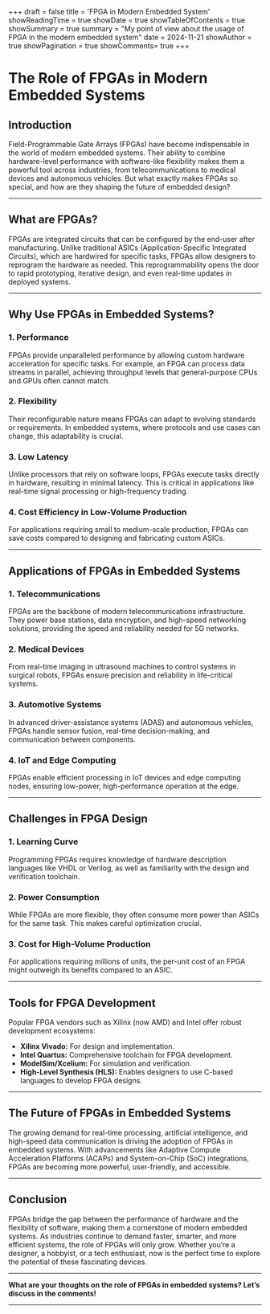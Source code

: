 +++
draft = false
title = 'FPGA in Modern Embedded System'
showReadingTime = true
showDate = true
showTableOfContents = true
showSummary = true
summary = "My point of view about the usage of FPGA in the modern embedded system"
date = 2024-11-21
showAuthor = true
showPagination = true
showComments= true
+++

# The Role of FPGAs in Modern Embedded Systems

## Introduction
Field-Programmable Gate Arrays (FPGAs) have become indispensable in the world of modern embedded systems. Their ability to combine hardware-level performance with software-like flexibility makes them a powerful tool across industries, from telecommunications to medical devices and autonomous vehicles. But what exactly makes FPGAs so special, and how are they shaping the future of embedded design?

---

## What are FPGAs?
FPGAs are integrated circuits that can be configured by the end-user after manufacturing. Unlike traditional ASICs (Application-Specific Integrated Circuits), which are hardwired for specific tasks, FPGAs allow designers to reprogram the hardware as needed. This reprogrammability opens the door to rapid prototyping, iterative design, and even real-time updates in deployed systems.

---

## Why Use FPGAs in Embedded Systems?

### 1. **Performance**
FPGAs provide unparalleled performance by allowing custom hardware acceleration for specific tasks. For example, an FPGA can process data streams in parallel, achieving throughput levels that general-purpose CPUs and GPUs often cannot match.

### 2. **Flexibility**
Their reconfigurable nature means FPGAs can adapt to evolving standards or requirements. In embedded systems, where protocols and use cases can change, this adaptability is crucial.

### 3. **Low Latency**
Unlike processors that rely on software loops, FPGAs execute tasks directly in hardware, resulting in minimal latency. This is critical in applications like real-time signal processing or high-frequency trading.

### 4. **Cost Efficiency in Low-Volume Production**
For applications requiring small to medium-scale production, FPGAs can save costs compared to designing and fabricating custom ASICs.

---

## Applications of FPGAs in Embedded Systems

### **1. Telecommunications**
FPGAs are the backbone of modern telecommunications infrastructure. They power base stations, data encryption, and high-speed networking solutions, providing the speed and reliability needed for 5G networks.

### **2. Medical Devices**
From real-time imaging in ultrasound machines to control systems in surgical robots, FPGAs ensure precision and reliability in life-critical systems.

### **3. Automotive Systems**
In advanced driver-assistance systems (ADAS) and autonomous vehicles, FPGAs handle sensor fusion, real-time decision-making, and communication between components.

### **4. IoT and Edge Computing**
FPGAs enable efficient processing in IoT devices and edge computing nodes, ensuring low-power, high-performance operation at the edge.

---

## Challenges in FPGA Design

### 1. **Learning Curve**
Programming FPGAs requires knowledge of hardware description languages like VHDL or Verilog, as well as familiarity with the design and verification toolchain.

### 2. **Power Consumption**
While FPGAs are more flexible, they often consume more power than ASICs for the same task. This makes careful optimization crucial.

### 3. **Cost for High-Volume Production**
For applications requiring millions of units, the per-unit cost of an FPGA might outweigh its benefits compared to an ASIC.

---

## Tools for FPGA Development

Popular FPGA vendors such as Xilinx (now AMD) and Intel offer robust development ecosystems:

- **Xilinx Vivado:** For design and implementation.
- **Intel Quartus:** Comprehensive toolchain for FPGA development.
- **ModelSim/Xcelium:** For simulation and verification.
- **High-Level Synthesis (HLS):** Enables designers to use C-based languages to develop FPGA designs.

---

## The Future of FPGAs in Embedded Systems
The growing demand for real-time processing, artificial intelligence, and high-speed data communication is driving the adoption of FPGAs in embedded systems. With advancements like Adaptive Compute Acceleration Platforms (ACAPs) and System-on-Chip (SoC) integrations, FPGAs are becoming more powerful, user-friendly, and accessible.

---

## Conclusion
FPGAs bridge the gap between the performance of hardware and the flexibility of software, making them a cornerstone of modern embedded systems. As industries continue to demand faster, smarter, and more efficient systems, the role of FPGAs will only grow. Whether you’re a designer, a hobbyist, or a tech enthusiast, now is the perfect time to explore the potential of these fascinating devices.

---

**What are your thoughts on the role of FPGAs in embedded systems? Let’s discuss in the comments!**

---
